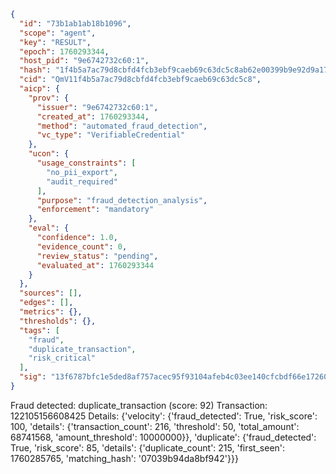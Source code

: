 ```json
{
  "id": "73b1ab1ab18b1096",
  "scope": "agent",
  "key": "RESULT",
  "epoch": 1760293344,
  "host_pid": "9e6742732c60:1",
  "hash": "1f4b5a7ac79d8cbfd4fcb3ebf9caeb69c63dc5c8ab62e00399b9e92d9a176ce4",
  "cid": "QmV11f4b5a7ac79d8cbfd4fcb3ebf9caeb69c63dc5c8",
  "aicp": {
    "prov": {
      "issuer": "9e6742732c60:1",
      "created_at": 1760293344,
      "method": "automated_fraud_detection",
      "vc_type": "VerifiableCredential"
    },
    "ucon": {
      "usage_constraints": [
        "no_pii_export",
        "audit_required"
      ],
      "purpose": "fraud_detection_analysis",
      "enforcement": "mandatory"
    },
    "eval": {
      "confidence": 1.0,
      "evidence_count": 0,
      "review_status": "pending",
      "evaluated_at": 1760293344
    }
  },
  "sources": [],
  "edges": [],
  "metrics": {},
  "thresholds": {},
  "tags": [
    "fraud",
    "duplicate_transaction",
    "risk_critical"
  ],
  "sig": "13f6787bfc1e5ded8af757acec95f93104afeb4c03ee140cfcbdf66e172608d5"
}
```

Fraud detected: duplicate_transaction (score: 92)
Transaction: 122105156608425
Details: {'velocity': {'fraud_detected': True, 'risk_score': 100, 'details': {'transaction_count': 216, 'threshold': 50, 'total_amount': 68741568, 'amount_threshold': 10000000}}, 'duplicate': {'fraud_detected': True, 'risk_score': 85, 'details': {'duplicate_count': 215, 'first_seen': 1760285765, 'matching_hash': '07039b94da8bf942'}}}